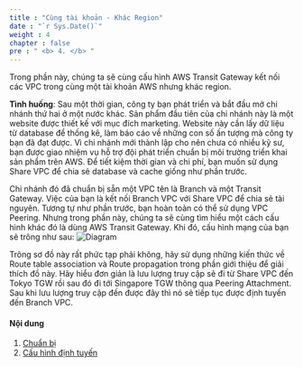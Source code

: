 ```yaml
---
title : "Cùng tài khoản - Khác Region"
date : "`r Sys.Date()`"
weight : 4
chapter : false
pre : " <b> 4. </b> "
---
```

Trong phần này, chúng ta sẽ cùng cấu hình AWS Transit Gateway kết nối các VPC trong cùng một tài khoản AWS nhưng khác region.

**Tình huống**: Sau một thời gian, công ty bạn phát triển và bắt đầu mở chi nhánh thứ hai ở một nước khác. 
Sản phẩm đầu tiên của chi nhánh này là một website được thiết kế với mục đích marketing. Website này cần lấy dữ liệu từ database 
để thống kê, làm báo cáo về những con số ấn tượng mà công ty bạn đã đạt được. Vì chi nhánh mới thành lập cho nên chưa 
có nhiều kỹ sư, bạn được giao nhiệm vụ hỗ trợ đội phát triển chuẩn bị môi trường triển khai sản phẩm trên AWS. Để tiết
kiệm thời gian và chi phí, bạn muốn sử dụng Share VPC để chia sẻ database và cache giống như phần trước.

Chi nhánh đó đã chuẩn bị sẵn một VPC tên là Branch và một Transit Gateway. Việc của bạn là kết nối Branch VPC với Share VPC 
để chia sẻ tài nguyên. Tương tự như phần trước, bạn hoàn toàn có thể sử dụng VPC Peering. Nhưng trong phần này, chúng ta 
sẽ cùng tìm hiểu một cách cấu hình khác đó là dùng AWS Transit Gateway. Khi đó, cấu hình mạng của bạn sẽ trông như sau:
![Diagram](/images/4-single-account-cross-region/single_account_cross_region.svg)

Trông sơ đồ này rất phức tạp phải không, hãy sử dụng những kiến thức về Route table association và Route propagation trong
phần giới thiệu để giải thích đồ này. Hãy hiểu đơn giản là lưu lượng truy cập sẽ đi từ Share VPC đến Tokyo TGW rồi sau
đó đi tới Singapore TGW thông qua Peering Attachment. Sau khi lưu lượng truy cập đến được đây thì nó sẽ tiếp tục được 
định tuyến đến Branch VPC.


#### Nội dung

1. [Chuẩn bị](4.1-preparation/)
2. [Cấu hình định tuyến](4.2-configure-route-tables/)